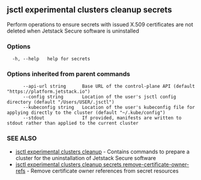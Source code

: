 ## jsctl experimental clusters cleanup secrets

Perform operations to ensure secrets with issued X.509 certificates are not deleted when Jetstack Secure software is uninstalled

### Options

```
  -h, --help   help for secrets
```

### Options inherited from parent commands

```
      --api-url string      Base URL of the control-plane API (default "https://platform.jetstack.io")
      --config string       Location of the user's jsctl config directory (default "/Users/USER/.jsctl")
      --kubeconfig string   Location of the user's kubeconfig file for applying directly to the cluster (default "~/.kube/config")
      --stdout              If provided, manifests are written to stdout rather than applied to the current cluster
```

### SEE ALSO

* [jsctl experimental clusters cleanup](jsctl_experimental_clusters_cleanup.md)	 - Contains commands to prepare a cluster for the uninstallation of Jetstack Secure software
* [jsctl experimental clusters cleanup secrets remove-certificate-owner-refs](jsctl_experimental_clusters_cleanup_secrets_remove-certificate-owner-refs.md)	 - Remove certificate owner references from secret resources

